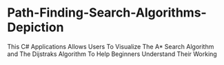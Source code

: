 # Path-Finding-Search-Algorithms-Depiction
This C# Applications Allows Users To Visualize The A* Search Algorithm and The Dijstraks Algorithm To Help Beginners Understand Their Working
